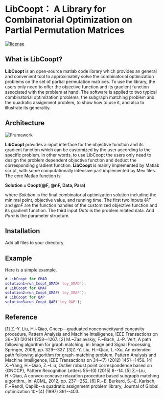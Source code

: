 # LibCoopt： A Library for Combinatorial Optimization on Partial Permutation Matrices
[![license](https://img.shields.io/pypi/l/hdidx.svg?style=flat-square)](https://raw.githubusercontent.com/wanji/hdidx/master/LICENSE.md)

## What is **LibCoopt**?

**LibCoopt** is an open-source matlab code library which provides an general and convenient tool to approximately solve the combinatorial optimization problems on the set of partial permutation matrices. To use the library, the users only need to offer the objective function and its gradient function associated with the problem at hand. The software is applied to two typical combinatorial optimization problems, the subgraph matching problem and the quadratic assignment problem, to show how to use it, and also to illustrate its generality.

## Architecture

![Framework](https://github.com/RowenaWong/LibCoopt/blob/master/doc/framework.png)

**LibCoopt**  provides a input interface for the objective function and its gradient function which can be customized by the user according to the specific problem. In other words, to use LibCoopt the users only need to design the problem dependent objective function and deduct the corresponding gradient function. 
**LibCoopt** is mainly implemented by Matlab script, with some computationally intensive part implemented by Mex files. 
The core Matlab function is 

**Solution = Coopt(@F, @nF, Data, Para)**

where *Solution* is the final combinatorial optimization solution including the minimal point, objective value, and running time. The first two inputs *@F* and *@nF* are the function handles of the customized objective function and its gradient function. The third input *Data* is the problem related data. And *Para* is the parameter structure. 

## Installation
Add all files to your directory.

## Example

Here is a simple example. 

```matlab
# LibCoopt for GMAD
solution1=run_Coopt_GMAD('toy_GMAD');
# LibCoopt for GMAF
solution2=run_Coopt_GMAF('toy_GMAF');
# LibCoopt for QAP
solution3=run_Coopt_QAP('toy_QAP');
```

## Reference
[1] Z.-Y. Liu, H.~Qiao, Gnccp—graduated nonconvexityand concavity procedure,
  Pattern Analysis and Machine Intelligence, IEEE Transactions on 36~(6) (2014)
  1258--1267.
[2] M.~Zaslavskiy, F.~Bach, J.-P. Vert, A path following algorithm for graph
  matching, in: Image and Signal Processing, Springer, 2008, pp. 329--337.
[3]Z.-Y. Liu, H.~Qiao, L.~Xu, An extended path following algorithm for
  graph-matching problem, Pattern Analysis and Machine Intelligence, IEEE
  Transactions on 34~(7) (2012) 1451--1456.
[4] X.~Yang, H.~Qiao, Z.~Liu, Outlier robust point correspondence based on {GNCCP},
  Pattern Recognition Letters 55~(0) (2015) 8--14.
[5] Z.~Liu, H.~Qiao, A convex-concave relaxation procedure based subgraph matching
  algorithm., in: ACML, 2012, pp. 237--252.
[6] R.~E. Burkard, S.~E. Karisch, F.~Rendl, Qaplib--a quadratic assignment problem
  library, Journal of Global optimization 10~(4) (1997) 391--403.
```
